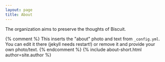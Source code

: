 ```yaml
---
layout: page
title: About
---
```


The organization aims to preserve the thoughts of Biscuit.

{% comment %}
This inserts the "about" photo and text from `_config.yml`.
You can edit it there (jekyll needs restart!) or remove it and provide your own photo/text.
{% endcomment %}
{% include about-short.html author=site.author %}